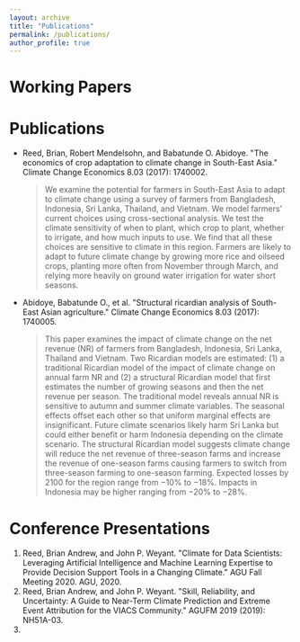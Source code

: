 ```yaml
---
layout: archive
title: "Publications"
permalink: /publications/
author_profile: true
---
```

# Working Papers


# Publications
* Reed, Brian, Robert Mendelsohn, and Babatunde O. Abidoye. "The economics of crop adaptation to climate change in South-East Asia." Climate Change Economics 8.03 (2017): 1740002.
  > We examine the potential for farmers in South-East Asia to adapt to climate change using a survey of farmers from Bangladesh, Indonesia, Sri Lanka, Thailand, and Vietnam. We model farmers’ current choices using cross-sectional analysis. We test the climate sensitivity of when to plant, which crop to plant, whether to irrigate, and how much inputs to use. We find that all these choices are sensitive to climate in this region. Farmers are likely to adapt to future climate change by growing more rice and oilseed crops, planting more often from November through March, and relying more heavily on ground water irrigation for water short seasons.
* Abidoye, Babatunde O., et al. "Structural ricardian analysis of South-East Asian agriculture." Climate Change Economics 8.03 (2017): 1740005.
  > This paper examines the impact of climate change on the net revenue (NR) of farmers from Bangladesh, Indonesia, Sri Lanka, Thailand and Vietnam. Two Ricardian models are estimated: (1) a traditional Ricardian model of the impact of climate change on annual farm NR and (2) a structural Ricardian model that first estimates the number of growing seasons and then the net revenue per season. The traditional model reveals annual NR is sensitive to autumn and summer climate variables. The seasonal effects offset each other so that uniform marginal effects are insignificant. Future climate scenarios likely harm Sri Lanka but could either benefit or harm Indonesia depending on the climate scenario. The structural Ricardian model suggests climate change will reduce the net revenue of three-season farms and increase the revenue of one-season farms causing farmers to switch from three-season farming to one-season farming. Expected losses by 2100 for the region range from −10% to −18%. Impacts in Indonesia may be higher ranging from −20% to −28%.

# Conference Presentations
1. Reed, Brian Andrew, and John P. Weyant. "Climate for Data Scientists: Leveraging Artificial Intelligence and Machine Learning Expertise to Provide Decision Support Tools in a Changing Climate." AGU Fall Meeting 2020. AGU, 2020.
2. Reed, Brian Andrew, and John P. Weyant. "Skill, Reliability, and Uncertainty: A Guide to Near-Term Climate Prediction and Extreme Event Attribution for the VIACS Community." AGUFM 2019 (2019): NH51A-03.
3. 
